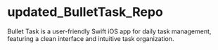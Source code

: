 # updated_BulletTask_Repo
Bullet Task is a user-friendly Swift iOS app for daily task management, featuring a clean interface and intuitive task organization.
